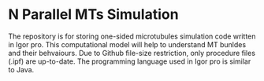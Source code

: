 # N Parallel MTs Simulation
The repository is for storing one-sided microtubules simulation code written in Igor pro. This computational model will help to understand MT bunldes and their behvaiours. 
Due to Github file-size restriction, only procedure files (.ipf) are up-to-date.
The programming language used in Igor pro is similar to Java.


